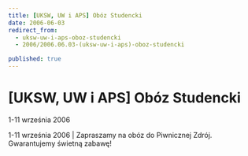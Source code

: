 ```yaml
---
title: [UKSW, UW i APS] Obóz Studencki
date: 2006-06-03
redirect_from: 
  - uksw-uw-i-aps-oboz-studencki
  - 2006/2006.06.03-(uksw-uw-i-aps)-oboz-studencki

published: true
---
```




# [UKSW, UW i APS] Obóz Studencki

<time>1-11 września 2006</time>

1-11 września 2006 | Zapraszamy na obóz do Piwnicznej Zdrój. Gwarantujemy świetną zabawę!

<!--CONTENT FROM OLD SERVER (jos before 2013): 1-11 września 2006 | Zapraszamy na obóz do Piwnicznej Zdrój. Gwarantujemy świetną zabawę!
-->

<!--{{json:{"created_date":"2006-06-03 00:38:33","publish_down":"0000-00-00 00:00:00","id":"350"}}}-->